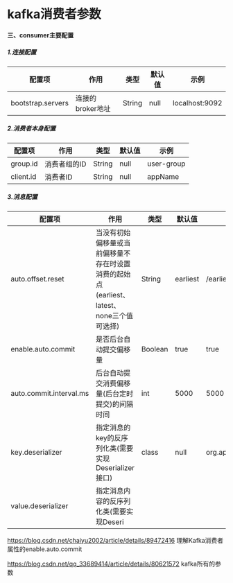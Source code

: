# kafka消费者参数

#### 三、consumer主要配置

##### 1.连接配置

| 配置项            | 作用             | 类型   | 默认值 | 示例           |
| ----------------- | ---------------- | ------ | ------ | -------------- |
| bootstrap.servers | 连接的broker地址 | String | null   | localhost:9092 |

##### 2.消费者本身配置

| 配置项    | 作用         | 类型   | 默认值 | 示例       |
| --------- | ------------ | ------ | ------ | ---------- |
| group.id  | 消费者组的ID | String | null   | user-group |
| client.id | 消费者ID     | String | null   | appName    |

##### 3.消息配置

| 配置项                  | 作用                                                         | 类型    | 默认值   | 示例                                                     |
| ----------------------- | ------------------------------------------------------------ | ------- | -------- | -------------------------------------------------------- |
| auto.offset.reset       | 当没有初始偏移量或当前偏移量不存在时设置消费的起始点(earliest、latest、none三个值可选择) | String  | earliest | /earliest                                                |
| enable.auto.commit      | 是否后台自动提交偏移量                                       | Boolean | true     | true                                                     |
| auto.commit.interval.ms | 后台自动提交消费偏移量(后台定时提交)的间隔时间               | int     | 5000     | 5000                                                     |
| key.deserializer        | 指定消息的key的反序列化类(需要实现Deserializer接口)          | class   | null     | org.apache.kafka.common.serialization.StringDeserializer |
| value.deserializer      | 指定消息内容的反序列化类(需要实现Deseri                      |         |          |                                                          |

https://blog.csdn.net/chaiyu2002/article/details/89472416    理解Kafka消费者属性的enable.auto.commit

https://blog.csdn.net/qq_33689414/article/details/80621572  kafka所有的参数